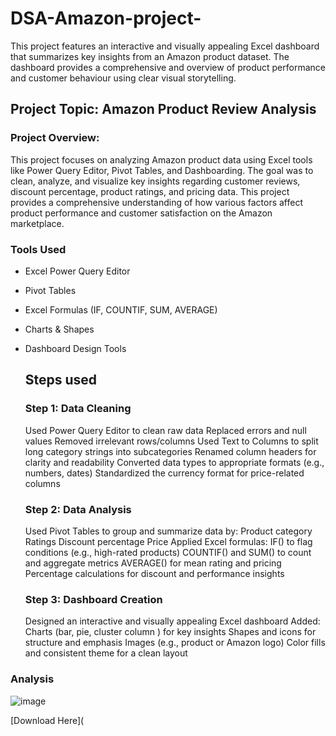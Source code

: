 # DSA-Amazon-project-
This project features an interactive and visually appealing Excel dashboard that summarizes key insights from an Amazon product dataset. The dashboard provides a comprehensive and overview of product performance and customer behaviour  using clear visual storytelling. 

## Project Topic: Amazon Product Review Analysis 

### Project Overview:  
This project focuses on analyzing Amazon product data using Excel tools like Power Query Editor, Pivot Tables, and Dashboarding. The goal was to clean, analyze, and visualize key insights regarding  customer reviews, discount percentage, product ratings, and pricing data. This project provides a comprehensive understanding of how various factors affect product performance and customer satisfaction on the Amazon marketplace.  

### Tools Used     
- Excel Power Query Editor     
- Pivot Tables     
- Excel Formulas (IF, COUNTIF, SUM, AVERAGE)     
- Charts & Shapes     
- Dashboard Design Tools

  ## Steps used

    ### Step 1: Data Cleaning
  Used Power Query Editor to clean raw data     Replaced errors and null values     Removed irrelevant rows/columns     Used Text to Columns to split long category strings into subcategories        Renamed column headers for clarity and readability     Converted data types to appropriate formats (e.g., numbers, dates)     Standardized the currency format for price-related columns
             
  ### Step 2: Data Analysis
   Used Pivot Tables to group and summarize data by:   Product category     Ratings     Discount percentage     Price        Applied Excel formulas:     IF() to flag conditions (e.g., high-rated products)   COUNTIF() and SUM() to count and aggregate metrics     AVERAGE() for mean rating and pricing     Percentage calculations for discount and performance insights             
  ### Step 3: Dashboard Creation
   Designed an interactive and visually appealing Excel dashboard     Added:     Charts (bar, pie, cluster column ) for key insights     Shapes and icons for structure and emphasis     Images (e.g., product or Amazon logo)     Color fills and consistent theme for a clean layout

### Analysis

![image](https://github.com/user-attachments/assets/6b8c151c-6cc2-4126-8950-edc87c798ddb) 


[Download Here](
